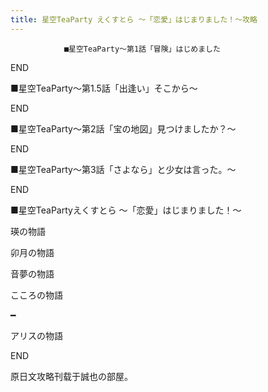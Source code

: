 ```yaml
---
title: 星空TeaParty えくすとら ～「恋愛」はじまりました！～攻略
---
```


                ■星空TeaParty～第1話「冒険」はじめました

END



■星空TeaParty～第1.5話「出逢い」そこから～

END



■星空TeaParty～第2話「宝の地図」見つけましたか？～

END



■星空TeaParty～第3話「さよなら」と少女は言った。～

END



■星空TeaPartyえくすとら ～「恋愛」はじまりました！～

瑛の物語

卯月の物語

音夢の物語

こころの物語

━

アリスの物語



END



原日文攻略刊载于誠也の部屋。


              
